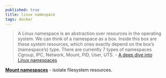 ```yaml
---
published: true
title: linux namespace
tags: docker
---
```

> A Linux namespace is an abstraction over resources in the operating system. We can think of a namespace as a box. Inside this box are these system resources, which ones exactly depend on the box’s (namespace’s) type. There are currently 7 types of namespaces Cgroup, IPC, Network, Mount, PID, User, UTS. - [A deep dive into Linux namespaces](https://ifeanyi.co/posts/linux-namespaces-part-1/)

[**Mount namespaces**](https://ifeanyi.co/posts/linux-namespaces-part-3/) - isolate filesystem resources.